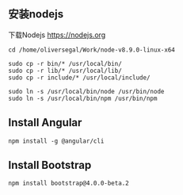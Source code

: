 ## 安装nodejs

下载Nodejs https://nodejs.org

```
cd /home/oliversegal/Work/node-v8.9.0-linux-x64

sudo cp -r bin/* /usr/local/bin/
sudo cp -r lib/* /usr/local/lib/
sudo cp -r include/* /usr/local/include/

sudo ln -s /usr/local/bin/node /usr/bin/node
sudo ln -s /usr/local/bin/npm /usr/bin/npm

```

## Install Angular
`npm install -g @angular/cli`


## Install Bootstrap

`npm install bootstrap@4.0.0-beta.2`
